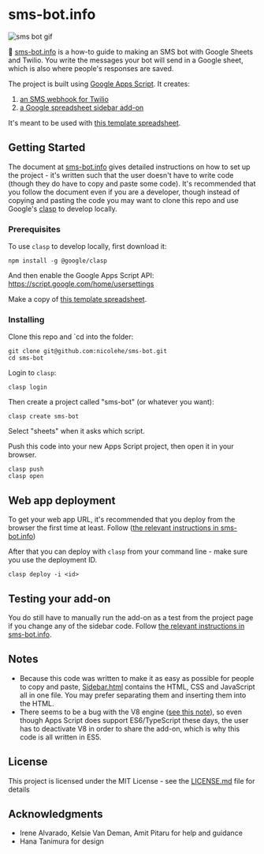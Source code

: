 # sms-bot.info

![sms bot gif](http://nicole.pizza/img/sms-bot-gif-fast.gif)

🤖 [sms-bot.info](https://sms-bot.info) is a how-to guide to making an SMS bot with Google Sheets and Twilio. You write the messages your bot will send in a Google sheet, which is also where people's responses are saved.

The project is built using [Google Apps Script](https://developers.google.com/apps-script). It creates:

1. [an SMS webhook for Twilio](https://www.twilio.com/docs/usage/webhooks/sms-webhooks)
2. [a Google spreadsheet sidebar add-on](https://developers.google.com/apps-script/guides/dialogs)

It's meant to be used with [this template spreadsheet](https://template.sms-bot.info/).

## Getting Started

The document at [sms-bot.info](https://sms-bot.info) gives detailed instructions on how to set up the project - it's written such that the user doesn't have to write code (though they do have to copy and paste some code). It's recommended that you follow the document even if you are a developer, though instead of copying and pasting the code you may want to clone this repo and use Google's [clasp](https://github.com/google/clasp/) to develop locally.

### Prerequisites

To use `clasp` to develop locally, first download it:

```
npm install -g @google/clasp
```

And then enable the Google Apps Script API: https://script.google.com/home/usersettings

Make a copy of [this template spreadsheet](https://template.sms-bot.info/).

### Installing

Clone this repo and `cd into the folder:

```
git clone git@github.com:nicolehe/sms-bot.git
cd sms-bot
```

Login to `clasp`:

```
clasp login
```

Then create a project called "sms-bot" (or whatever you want):

```
clasp create sms-bot
```

Select "sheets" when it asks which script.

Push this code into your new Apps Script project, then open it in your browser.

```
clasp push
clasp open
```

## Web app deployment

To get your web app URL, it's recommended that you deploy from the browser the first time at least. Follow ([the relevant instructions in sms-bot.info](https://docs.google.com/document/d/1VzUsLofQVlP68wWKzUAmFO701I14hZpBZLIml1aWs7E/edit#heading=h.x7g7tmb7vkxi))

After that you can deploy with `clasp` from your command line - make sure you use the deployment ID.

```
clasp deploy -i <id>
```

## Testing your add-on

You do still have to manually run the add-on as a test from the project page if you change any of the sidebar code. Follow [the relevant instructions in sms-bot.info](https://docs.google.com/document/d/1VzUsLofQVlP68wWKzUAmFO701I14hZpBZLIml1aWs7E/edit#heading=h.8k9s04pxtbfv).

## Notes

- Because this code was written to make it as easy as possible for people to copy and paste, [Sidebar.html](Sidebar.html) contains the HTML, CSS and JavaScript all in one file. You may prefer separating them and inserting them into the HTML.
- There seems to be a bug with the V8 engine ([see this note](https://docs.google.com/document/d/1VzUsLofQVlP68wWKzUAmFO701I14hZpBZLIml1aWs7E/edit#bookmark=id.dnxbutwo4rsg)), so even though Apps Script does support ES6/TypeScript these days, the user has to deactivate V8 in order to share the add-on, which is why this code is all written in ES5.

## License

This project is licensed under the MIT License - see the [LICENSE.md](LICENSE.md) file for details

## Acknowledgments

- Irene Alvarado, Kelsie Van Deman, Amit Pitaru for help and guidance
- Hana Tanimura for design
